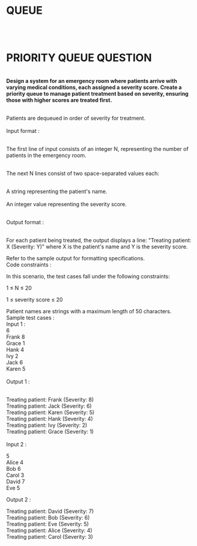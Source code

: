 # QUEUE
<br>
<br>

<h1><b>PRIORITY QUEUE QUESTION</b></h1>
<br>
<b>Design a system for an emergency room where patients arrive with varying medical conditions, each assigned a severity score. Create a priority queue to manage patient treatment based on severity, ensuring those with higher scores are treated first.</b>
<br>
<br>

Patients are dequeued in order of severity for treatment.<br>
<br>
Input format :<br>
<br>

The first line of input consists of an integer N, representing the number of patients in the emergency room.<br>
<br>

The next N lines consist of two space-separated values each:<br>
<br>

A string representing the patient's name.<br>
<br>
An integer value representing the severity score.<br>
<br>

Output format :<br>
<br>

For each patient being treated, the output displays a line: "Treating patient: X (Severity: Y)" where X is the patient's name and Y is the severity score.<br>

Refer to the sample output for formatting specifications.<br>
Code constraints :<br>

In this scenario, the test cases fall under the following constraints:<br>

1 ≤ N ≤ 20<br>

1 ≤ severity score ≤ 20<br>

Patient names are strings with a maximum length of 50 characters.<br>
Sample test cases :<br>
Input 1 :<br>
6<br>
Frank 8<br>
Grace 1<br>
Hank 4<br>
Ivy 2<br>
Jack 6<br>
Karen 5<br>
<br>
Output 1 :<br>
<br>

Treating patient: Frank (Severity: 8)<br>
Treating patient: Jack (Severity: 6)<br>
Treating patient: Karen (Severity: 5)<br>
Treating patient: Hank (Severity: 4)<br>
Treating patient: Ivy (Severity: 2)<br>
Treating patient: Grace (Severity: 1)<br>
<br>
Input 2 :<br>

5<br>
Alice 4<br>
Bob 6<br>
Carol 3<br>
David 7<br>
Eve 5<br>

Output 2 :<br>

Treating patient: David (Severity: 7)<br>
Treating patient: Bob (Severity: 6)<br>
Treating patient: Eve (Severity: 5)<br>
Treating patient: Alice (Severity: 4)<br>
Treating patient: Carol (Severity: 3)<br>
<br>

